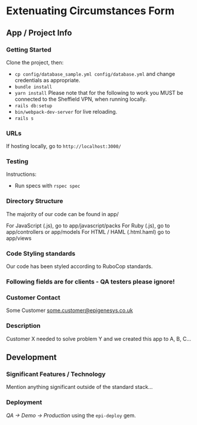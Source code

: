 # Extenuating Circumstances Form
## App / Project Info

### Getting Started
Clone the project, then:
* `cp config/database_sample.yml config/database.yml` and change credentials as appropriate.
* `bundle install`
* `yarn install`
Please note that for the following to work you MUST be connected to the Sheffield VPN, when running locally.
* `rails db:setup`
* `bin/webpack-dev-server` for live reloading.
* `rails s`

### URLs
If hosting locally, go to `http://localhost:3000/`

### Testing
Instructions:
* Run specs with `rspec spec`

### Directory Structure
The majority of our code can be found in app/

For JavaScript (.js), go to app/javascript/packs
For Ruby (.js), go to app/controllers or app/models
For HTML / HAML (.html.haml) go to app/views

### Code Styling standards
Our code has been styled according to RuboCop standards.

### Following fields are for clients - QA testers please ignore!
### Customer Contact
Some Customer <some.customer@epigenesys.co.uk>

### Description
Customer X needed to solve problem Y and we created this app to A, B, C...

## Development

### Significant Features / Technology
Mention anything significant outside of the standard stack...

### Deployment
*QA -> Demo -> Production* using the `epi-deploy` gem.
